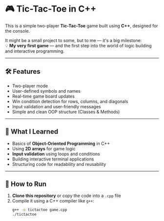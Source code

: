 # 🎮 Tic-Tac-Toe in C++

This is a simple two-player **Tic-Tac-Toe** game built using **C++**, designed for the console.

It might be a small project to some, but to me — it's a big milestone:  
💡 **My very first game** — and the first step into the world of logic building and interactive programming.

---

## 🛠 Features

- Two-player mode  
- User-defined symbols and names  
- Real-time game board updates  
- Win condition detection for rows, columns, and diagonals  
- Input validation and user-friendly messages  
- Simple and clean OOP structure (Classes & Methods)

---

## 🧠 What I Learned

- Basics of **Object-Oriented Programming** in C++
- Using **2D arrays** for game logic
- **Input validation** using loops and conditions
- Building interactive terminal applications
- Structuring code for readability and reusability

---

## 🚀 How to Run

1. **Clone this repository** or copy the code into a `.cpp` file  
2. Compile it using a C++ compiler like `g++`:
   ```bash
   g++ -o tictactoe game.cpp
   ./tictactoe
